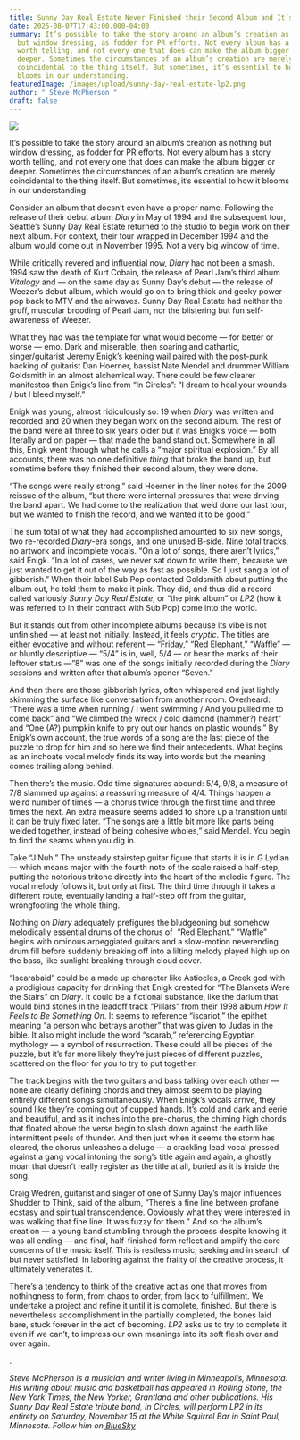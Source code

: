 ```yaml
---
title: Sunny Day Real Estate Never Finished their Second Album and It’s Perfect
date: 2025-08-07T17:43:00.000-04:00
summary: It’s possible to take the story around an album’s creation as nothing
  but window dressing, as fodder for PR efforts. Not every album has a story
  worth telling, and not every one that does can make the album bigger or
  deeper. Sometimes the circumstances of an album’s creation are merely
  coincidental to the thing itself. But sometimes, it’s essential to how it
  blooms in our understanding. 
featuredImage: /images/upload/sunny-day-real-estate-lp2.png
author: " Steve McPherson "
draft: false
---
```

![](/images/upload/sunny-day-real-estate-lp2.png)



It’s possible to take the story around an album’s creation as nothing but window dressing, as fodder for PR efforts. Not every album has a story worth telling, and not every one that does can make the album bigger or deeper. Sometimes the circumstances of an album’s creation are merely coincidental to the thing itself. But sometimes, it’s essential to how it blooms in our understanding. 

Consider an album that doesn’t even have a proper name. Following the release of their debut album *Diary* in May of 1994 and the subsequent tour, Seattle’s Sunny Day Real Estate returned to the studio to begin work on their next album. For context, their tour wrapped in December 1994 and the album would come out in November 1995. Not a very big window of time.

While critically revered and influential now, *Diary* had not been a smash. 1994 saw the death of Kurt Cobain, the release of Pearl Jam’s third album *Vitalogy* and — on the same day as Sunny Day’s debut — the release of Weezer’s debut album, which would go on to bring thick and geeky power-pop back to MTV and the airwaves. Sunny Day Real Estate had neither the gruff, muscular brooding of Pearl Jam, nor the blistering but fun self-awareness of Weezer.

What they had was the template for what would become — for better or worse — emo. Dark and miserable, then soaring and cathartic, singer/guitarist Jeremy Enigk’s keening wail paired with the post-punk backing of guitarist Dan Hoerner, bassist Nate Mendel and drummer William Goldsmith in an almost alchemical way. There could be few clearer manifestos than Enigk’s line from “In Circles”: “I dream to heal your wounds / but I bleed myself.”

Enigk was young, almost ridiculously so: 19 when *Diary* was written and recorded and 20 when they began work on the second album. The rest of the band were all three to six years older but it was Enigk’s voice — both literally and on paper — that made the band stand out. Somewhere in all this, Enigk went through what he calls a “major spiritual explosion.” By all accounts, there was no one definitive *thing* that broke the band up, but sometime before they finished their second album, they were done.

“The songs were really strong,” said Hoerner in the liner notes for the 2009 reissue of the album, “but there were internal pressures that were driving the band apart. We had come to the realization that we’d done our last tour, but we wanted to finish the record, and we wanted it to be good.”

The sum total of what they had accomplished amounted to six new songs, two re-recorded *Diary*-era songs, and one unused B-side. Nine total tracks, no artwork and incomplete vocals. “On a lot of songs, there aren’t lyrics,” said Enigk. “In a lot of cases, we never sat down to write them, because we just wanted to get it out of the way as fast as possible. So I just sang a lot of gibberish.” When their label Sub Pop contacted Goldsmith about putting the album out, he told them to make it pink. They did, and thus did a record called variously *Sunny Day Real Estate*, or “the pink album” or *LP2* (how it was referred to in their contract with Sub Pop) come into the world.

But it stands out from other incomplete albums because its vibe is not unfinished — at least not initially. Instead, it feels *cryptic*. The titles are either evocative and without referent — “Friday,” “Red Elephant,” “Waffle” — or bluntly descriptive — “5/4” is in, well, 5/4 — or bear the marks of their leftover status —”8” was one of the songs initially recorded during the *Diary* sessions and written after that album’s opener “Seven.”

And then there are those gibberish lyrics, often whispered and just lightly skimming the surface like conversation from another room. Overheard: “There was a time when running / I went swimming / And you pulled me to come back” and “We climbed the wreck / cold diamond (hammer?) heart” and “One (A?) pumpkin knife to pry out our hands on plastic wounds.” By Enigk’s own account, the true words of a song are the last piece of the puzzle to drop for him and so here we find their antecedents. What begins as an inchoate vocal melody finds its way into words but the meaning comes trailing along behind. 

Then there’s the music. Odd time signatures abound: 5/4, 9/8, a measure of 7/8 slammed up against a reassuring measure of 4/4. Things happen a weird number of times — a chorus twice through the first time and three times the next. An extra measure seems added to shore up a transition until it can be truly fixed later. “The songs are a little bit more like parts being welded together, instead of being cohesive wholes,” said Mendel. You begin to find the seams when you dig in.

Take “J’Nuh.” The unsteady stairstep guitar figure that starts it is in G Lydian — which means major with the fourth note of the scale raised a half-step, putting the notorious tritone directly into the heart of the melodic figure. The vocal melody follows it, but only at first. The third time through it takes a different route, eventually landing a half-step off from the guitar, wrongfooting the whole thing.

Nothing on *Diary* adequately prefigures the bludgeoning but somehow melodically essential drums of the chorus of  “Red Elephant.” “Waffle” begins with ominous arpeggiated guitars and a slow-motion neverending drum fill before suddenly breaking off into a lilting melody played high up on the bass, like sunlight breaking through cloud cover.

“Iscarabaid” could be a made up character like Astiocles, a Greek god with a prodigious capacity for drinking that Enigk created for “The Blankets Were the Stairs” on *Diary*. It could be a fictional substance, like the darium that would bind stones in the leadoff track “Pillars” from their 1998 album *How It Feels to Be Something On*. It seems to reference “iscariot,” the epithet meaning “a person who betrays another” that was given to Judas in the bible. It also might include the word “scarab,” referencing Egyptian mythology — a symbol of resurrection. These could all be pieces of the puzzle, but it’s far more likely they’re just pieces of different puzzles, scattered on the floor for you to try to put together. 

The track begins with the two guitars and bass talking over each other — none are clearly defining chords and they almost seem to be playing entirely different songs simultaneously. When Enigk’s vocals arrive, they sound like they’re coming out of cupped hands. It’s cold and dark and eerie and beautiful, and as it inches into the pre-chorus, the chiming high chords that floated above the verse begin to slash down against the earth like intermittent peels of thunder. And then just when it seems the storm has cleared, the chorus unleashes a deluge — a crackling lead vocal pressed against a gang vocal intoning the song’s title again and again, a ghostly moan that doesn’t really register as the title at all, buried as it is inside the song.

Craig Wedren, guitarist and singer of one of Sunny Day’s major influences Shudder to Think, said of the album, “There’s a fine line between profane ecstasy and spiritual transcendence. Obviously what they were interested in was walking that fine line. It was fuzzy for them.” And so the album’s creation — a young band stumbling through the process despite knowing it was all ending — and final, half-finished form reflect and amplify the core concerns of the music itself. This is restless music, seeking and in search of but never satisfied. In laboring against the frailty of the creative process, it ultimately venerates it.

There’s a tendency to think of the creative act as one that moves from nothingness to form, from chaos to order, from lack to fulfillment. We undertake a project and refine it until it is complete, finished. But there is nevertheless accomplishment in the partially completed, the bones laid bare, stuck forever in the act of becoming. *LP2* asks us to try to complete it even if we can’t, to impress our own meanings into its soft flesh over and over again.

.

*Steve McPherson is a musician and writer living in Minneapolis, Minnesota. His writing about music and basketball has appeared in Rolling Stone, the New York Times, the New Yorker, Grantland and other publications. His Sunny Day Real Estate tribute band, In Circles, will perform LP2 in its entirety on Saturday, November 15 at the White Squirrel Bar in Saint Paul, Minnesota. Follow him on[ BlueSky](https://bsky.app/profile/steventurous.bsky.social)*
